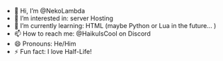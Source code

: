 - 👋 Hi, I’m @NekoLambda
- 👀 I’m interested in: server Hosting
- 🌱 I’m currently learning: HTML (maybe Python or Lua in the future... )
- 📫 How to reach me: @HaikuIsCool on Discord
- 😄 Pronouns: He/Him
- ⚡ Fun fact: I love Half-Life!

<!---
NekoLambda/NekoLambda is a ✨ special ✨ repository because its `README.md` (this file) appears on your GitHub profile.
You can click the Preview link to take a look at your changes.
--->
